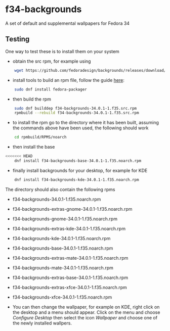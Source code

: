 # f34-backgrounds
A set of default and supplemental wallpapers for Fedora 34

## Testing

One way to test these is to install them on your system
* obtain the src rpm, for example using
```bash
    wget https://github.com/fedoradesign/backgrounds/releases/download/v34.0.1/f34-backgrounds-34.0.1-1.f35.src.rpm
```
* install tools to build an rpm file, follow the guide [here](https://fedoramagazine.org/how-rpm-packages-are-made-the-source-rpm/):
```bash
    sudo dnf install fedora-packager
```    
* then build the rpm
```bash
    sudo dnf builddep f34-backgrounds-34.0.1-1.f35.src.rpm
    rpmbuild --rebuild f34-backgrounds-34.0.1-1.f35.src.rpm
```
* to install the rpm go to the directory where it has been built, assuming the commands above have been used, the following should work
```bash
    cd rpmbuild/RPMS/noarch
```
* then install the base
```bash    
<<<<<<< HEAD
    dnf install f34-backgrounds-base-34.0.1-1.f35.noarch.rpm
```
* finally install backgrounds for your desktop, for example for KDE 
```bash
    dnf install f34-backgrounds-kde-34.0.1-1.f35.noarch.rpm
```

The directory should also contain the following rpms

   * f34-backgrounds-34.0.1-1.f35.noarch.rpm              
   * f34-backgrounds-extras-gnome-34.0.1-1.f35.noarch.rpm  
   * f34-backgrounds-gnome-34.0.1-1.f35.noarch.rpm
   * f34-backgrounds-extras-kde-34.0.1-1.f35.noarch.rpm    
   * f34-backgrounds-kde-34.0.1-1.f35.noarch.rpm
   * f34-backgrounds-base-34.0.1-1.f35.noarch.rpm         
   * f34-backgrounds-extras-mate-34.0.1-1.f35.noarch.rpm   
   * f34-backgrounds-mate-34.0.1-1.f35.noarch.rpm
   * f34-backgrounds-extras-base-34.0.1-1.f35.noarch.rpm  
   * f34-backgrounds-extras-xfce-34.0.1-1.f35.noarch.rpm   
   * f34-backgrounds-xfce-34.0.1-1.f35.noarch.rpm

* You can then change the wallpaper, for example on KDE, right click on the desktop and a menu should appear. Click on the menu and choose *Configure Desktop* then select the icon *Wallpaper* and choose one of the newly installed wallpers.
   

